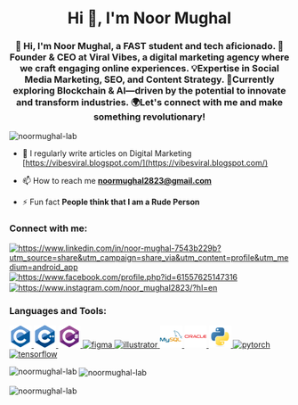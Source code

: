 <h1 align="center">Hi 👋, I'm Noor Mughal</h1>
<h3 align="center">👋 Hi, I'm Noor Mughal, a FAST student and tech aficionado. 🚀 Founder & CEO at Viral Vibes, a digital marketing agency where we craft engaging online experiences. 💡Expertise in Social Media Marketing, SEO, and Content Strategy. 🔗Currently exploring Blockchain & AI—driven by the potential to innovate and transform industries. 🌍Let's connect with me and make something revolutionary!</h3>



<p align="left"> <img src="https://komarev.com/ghpvc/?username=noormughal-lab&label=Profile%20views&color=0e75b6&style=flat" alt="noormughal-lab" /> </p>

- 📝 I regularly write articles on Digital Marketing [https://vibesviral.blogspot.com/](https://vibesviral.blogspot.com/)

- 📫 How to reach me **noormughal2823@gmail.com**

- ⚡ Fun fact **People think that I am a Rude Person**

<h3 align="left">Connect with me:</h3>
<p align="left">
<a href="https://linkedin.com/in/https://www.linkedin.com/in/noor-mughal-7543b229b?utm_source=share&utm_campaign=share_via&utm_content=profile&utm_medium=android_app" target="blank"><img align="center" src="https://raw.githubusercontent.com/rahuldkjain/github-profile-readme-generator/master/src/images/icons/Social/linked-in-alt.svg" alt="https://www.linkedin.com/in/noor-mughal-7543b229b?utm_source=share&utm_campaign=share_via&utm_content=profile&utm_medium=android_app" height="30" width="40" /></a>
<a href="https://fb.com/https://www.facebook.com/profile.php?id=61557625147316" target="blank"><img align="center" src="https://raw.githubusercontent.com/rahuldkjain/github-profile-readme-generator/master/src/images/icons/Social/facebook.svg" alt="https://www.facebook.com/profile.php?id=61557625147316" height="30" width="40" /></a>
<a href="https://instagram.com/https://www.instagram.com/noor_mughal2823/?hl=en" target="blank"><img align="center" src="https://raw.githubusercontent.com/rahuldkjain/github-profile-readme-generator/master/src/images/icons/Social/instagram.svg" alt="https://www.instagram.com/noor_mughal2823/?hl=en" height="30" width="40" /></a>
</p>

<h3 align="left">Languages and Tools:</h3>
<p align="left"> <a href="https://www.cprogramming.com/" target="_blank" rel="noreferrer"> <img src="https://raw.githubusercontent.com/devicons/devicon/master/icons/c/c-original.svg" alt="c" width="40" height="40"/> </a> <a href="https://www.w3schools.com/cpp/" target="_blank" rel="noreferrer"> <img src="https://raw.githubusercontent.com/devicons/devicon/master/icons/cplusplus/cplusplus-original.svg" alt="cplusplus" width="40" height="40"/> </a> <a href="https://www.w3schools.com/cs/" target="_blank" rel="noreferrer"> <img src="https://raw.githubusercontent.com/devicons/devicon/master/icons/csharp/csharp-original.svg" alt="csharp" width="40" height="40"/> </a> <a href="https://www.figma.com/" target="_blank" rel="noreferrer"> <img src="https://www.vectorlogo.zone/logos/figma/figma-icon.svg" alt="figma" width="40" height="40"/> </a> <a href="https://www.adobe.com/in/products/illustrator.html" target="_blank" rel="noreferrer"> <img src="https://www.vectorlogo.zone/logos/adobe_illustrator/adobe_illustrator-icon.svg" alt="illustrator" width="40" height="40"/> </a> <a href="https://www.mysql.com/" target="_blank" rel="noreferrer"> <img src="https://raw.githubusercontent.com/devicons/devicon/master/icons/mysql/mysql-original-wordmark.svg" alt="mysql" width="40" height="40"/> </a> <a href="https://www.oracle.com/" target="_blank" rel="noreferrer"> <img src="https://raw.githubusercontent.com/devicons/devicon/master/icons/oracle/oracle-original.svg" alt="oracle" width="40" height="40"/> </a> <a href="https://www.python.org" target="_blank" rel="noreferrer"> <img src="https://raw.githubusercontent.com/devicons/devicon/master/icons/python/python-original.svg" alt="python" width="40" height="40"/> </a> <a href="https://pytorch.org/" target="_blank" rel="noreferrer"> <img src="https://www.vectorlogo.zone/logos/pytorch/pytorch-icon.svg" alt="pytorch" width="40" height="40"/> </a> <a href="https://www.tensorflow.org" target="_blank" rel="noreferrer"> <img src="https://www.vectorlogo.zone/logos/tensorflow/tensorflow-icon.svg" alt="tensorflow" width="40" height="40"/> </a> </p>

<p><img align="left" src="https://github-readme-stats.vercel.app/api/top-langs?username=noormughal-lab&show_icons=true&locale=en&layout=compact" alt="noormughal-lab" /></p>

<p>&nbsp;<img align="center" src="https://github-readme-stats.vercel.app/api?username=noormughal-lab&show_icons=true&locale=en" alt="noormughal-lab" /></p>

<p><img align="center" src="https://github-readme-streak-stats.herokuapp.com/?user=noormughal-lab&" alt="noormughal-lab" /></p>
